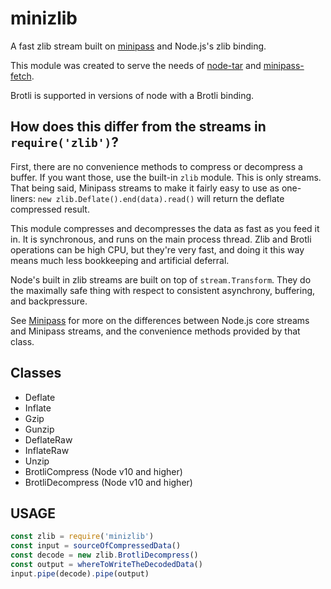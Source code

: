 # minizlib

A fast zlib stream built on [minipass](http://npm.im/minipass) and Node.js's zlib binding.

This module was created to serve the needs of
[node-tar](http://npm.im/tar) and
[minipass-fetch](http://npm.im/minipass-fetch).

Brotli is supported in versions of node with a Brotli binding.

## How does this differ from the streams in `require('zlib')`?

First, there are no convenience methods to compress or decompress a buffer. If you want those, use the built-in `zlib`
module. This is only streams. That being said, Minipass streams to make it fairly easy to use as
one-liners: `new zlib.Deflate().end(data).read()` will return the deflate compressed result.

This module compresses and decompresses the data as fast as you feed it in. It is synchronous, and runs on the main
process thread. Zlib and Brotli operations can be high CPU, but they're very fast, and doing it this way means much less
bookkeeping and artificial deferral.

Node's built in zlib streams are built on top of `stream.Transform`. They do the maximally safe thing with respect to
consistent asynchrony, buffering, and backpressure.

See [Minipass](http://npm.im/minipass) for more on the differences between Node.js core streams and Minipass streams,
and the convenience methods provided by that class.

## Classes

- Deflate
- Inflate
- Gzip
- Gunzip
- DeflateRaw
- InflateRaw
- Unzip
- BrotliCompress (Node v10 and higher)
- BrotliDecompress (Node v10 and higher)

## USAGE

```js
const zlib = require('minizlib')
const input = sourceOfCompressedData()
const decode = new zlib.BrotliDecompress()
const output = whereToWriteTheDecodedData()
input.pipe(decode).pipe(output)
```
